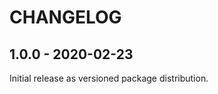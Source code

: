 CHANGELOG
=========

1.0.0 - 2020-02-23
------------------

Initial release as versioned package distribution.

